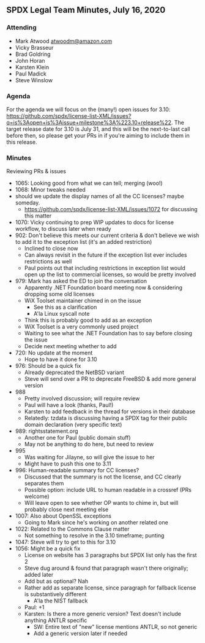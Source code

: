 ## SPDX Legal Team Minutes, July 16, 2020

### Attending
* Mark Atwood <atwoodm@amazon.com>
* Vicky Brasseur
* Brad Goldring
* John Horan
* Karsten Klein
* Paul Madick
* Steve Winslow

### Agenda

For the agenda we will focus on the (many!) open issues for 3.10: https://github.com/spdx/license-list-XML/issues?q=is%3Aopen+is%3Aissue+milestone%3A%223.10+release%22. The target release date for 3.10 is July 31, and this will be the next-to-last call before then, so please get your PRs in if you're aiming to include them in this release.

### Minutes

Reviewing PRs & issues
* 1065: Looking good from what we can tell; merging (woo!)
* 1068: Minor tweaks needed
* should we update the display names of all the CC licenses? maybe someday.
  * https://github.com/spdx/license-list-XML/issues/1072 for discussing this matter
* 1070: Vicky continuing to prep WIP updates to docs for license workflow, to discuss later when ready
* 902: Don't believe this meets our current criteria & don't believe we wish to add it to the exception list (it's an added restriction)
  * Inclined to close now
  * Can always revisit in the future if the exception list ever includes restrictions as well
  * Paul points out that including restrictions in exception list would open up the list to commercial licenses, so would be pretty involved
* 979: Mark has asked the ED to join the conversation
  * Apparently .NET Foundation board meeting now & considering dropping some old licenses
  * WiX Toolset maintainer chimed in on the issue
    * See this as a clarification
    * A'la Linux syscall note
  * Think this is probably good to add as an exception
  * WiX Toolset is a very commonly used project
  * Waiting to see what the .NET Foundation has to say before closing the issue
  * Decide next meeting whether to add
* 720: No update at the moment
  * Hope to have it done for 3.10
* 976: Should be a quick fix
  * Already deprecated the NetBSD variant
  * Steve will send over a PR to deprecate FreeBSD & add more general version
* 988
  * Pretty involved discussion; will require review
  * Paul will have a look (thanks, Paul!)
  * Karsten to add feedback in the thread for versions in their database
  * Relatedly: tzdata is discussing having a SPDX tag for their public domain declaration (very specific text)
* 989: rightsstatement.org
  * Another one for Paul (public domain stuff)
  * May not be anything to do here, but need to review
* 995
  * Was waiting for Jilayne, so will give the issue to her
  * Might have to push this one to 3.11
* 996: Human-readable summary for CC licenses?
  * Discussed that the summary is not the license, and CC clearly separates them
  * Possible option: include URL to human readable in a crossref (PRs welcome)
  * Will leave open to see whether OP wants to chime in, but will probably close next meeting else
* 1007: Also about OpenSSL exceptions
  * Going to Mark since he's working on another related one
* 1022: Related to the Commons Clause matter
  * Not something to resolve in the 3.10 timeframe; punting
* 1047: Steve will try to get to this for 3.10
* 1056: Might be a quick fix
  * License on website has 3 paragraphs but SPDX list only has the first 2
  * Steve dug around & found that paragraph wasn't there originally; added later
  * Add but as optional? Nah
  * Rather add as separate license, since paragraph for fallback license is substantively different
    * A'la the NIST fallback
  * Paul: +1
  * Karsten: Is there a more generic version? Text doesn't include anything ANTLR specific
    * SW: Entire text of "new" license mentions ANTLR, so not generic
    * Add a generic version later if needed
